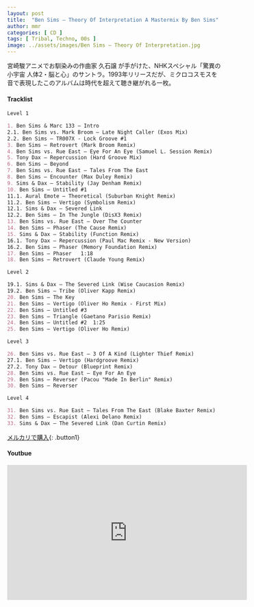 ```yaml
---
layout: post
title:  "Ben Sims – Theory Of Interpretation A Mastermix By Ben Sims"
author: mmr
categories: [ CD ]
tags: [ Tribal, Techno, 00s ]
image: ../assets/images/Ben Sims – Theory Of Interpretation.jpg
---
```


宮崎駿アニメでお馴染みの作曲家 久石譲 が手がけた、NHKスペシャル「驚異の小宇宙 人体2・脳と心」のサントラ。1993年リリースだが、ミクロコスモスを音で表現したこのアルバムは時代を超えて聴き継がれる一枚。

#### Tracklist
```md
Level 1	

1. Ben Sims & Marc 133 – Intro
2.1. Ben Sims vs. Mark Broom – Late Night Caller (Exos Mix)
2.2. Ben Sims – TR007X - Lock Groove #1
3. Ben Sims – Retrovert (Mark Broom Remix)
4. Ben Sims vs. Rue East – Eye For An Eye (Samuel L. Session Remix)
5. Tony Dax – Repercussion (Hard Groove Mix)
6. Ben Sims – Beyond
7. Ben Sims vs. Rue East – Tales From The East
8. Ben Sims – Encounter (Max Duley Remix)
9. Sims & Dax – Stability (Jay Denham Remix)
10. Ben Sims – Untitled #1
11.1. Aural Emote – Theoretical (Suburban Knight Remix)
11.2. Ben Sims – Vertigo (Symbolism Remix)
12.1. Sims & Dax – Severed Link
12.2. Ben Sims – In The Jungle (DisX3 Remix)
13. Ben Sims vs. Rue East – Over The Counter
14. Ben Sims – Phaser (The Cause Remix)
15. Sims & Dax – Stability (Function Remix)
16.1. Tony Dax – Repercussion (Paul Mac Remix - New Version)
16.2. Ben Sims – Phaser (Memory Foundation Remix)
17. Ben Sims – Phaser	1:18
18. Ben Sims – Retrovert (Claude Young Remix)

Level 2	

19.1. Sims & Dax – The Severed Link (Wise Caucasion Remix)
19.2. Ben Sims – Tribe (Oliver Kapp Remix)
20. Ben Sims – The Key
21. Ben Sims – Vertigo (Oliver Ho Remix - First Mix)
22. Ben Sims – Untitled #3
23. Ben Sims – Triangle (Gaetano Parisio Remix)
24. Ben Sims – Untitled #2	1:25
25. Ben Sims – Vertigo (Oliver Ho Remix)

Level 3	

26. Ben Sims vs. Rue East – 3 Of A Kind (Lighter Thief Remix)
27.1. Ben Sims – Vertigo (Hardgroove Remix)
27.2. Tony Dax – Detour (Blueprint Remix)
28. Ben Sims vs. Rue East – Eye For An Eye
29. Ben Sims – Reverser (Pacou "Made In Berlin" Remix)
30. Ben Sims – Reverser

Level 4

31. Ben Sims vs. Rue East – Tales From The East (Blake Baxter Remix)
32. Ben Sims – Escapist (Alexi Delano Remix)
33. Sims & Dax – The Severed Link (Dan Curtin Remix)
```

[メルカリで購入](https://jp.mercari.com/item/m17103364094?afid=6142608987){: .button1}

#### Youtbue
<iframe width="560" height="315" src="https://www.youtube.com/embed/i3-W2gAVgzU?si=gnsPLwTolbYPPvmf" title="YouTube video player" frameborder="0" allow="accelerometer; autoplay; clipboard-write; encrypted-media; gyroscope; picture-in-picture; web-share" referrerpolicy="strict-origin-when-cross-origin" allowfullscreen></iframe>